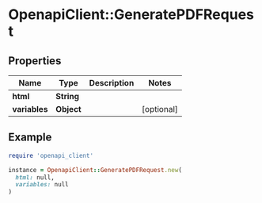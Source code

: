 # OpenapiClient::GeneratePDFRequest

## Properties

| Name | Type | Description | Notes |
| ---- | ---- | ----------- | ----- |
| **html** | **String** |  |  |
| **variables** | **Object** |  | [optional] |

## Example

```ruby
require 'openapi_client'

instance = OpenapiClient::GeneratePDFRequest.new(
  html: null,
  variables: null
)
```

